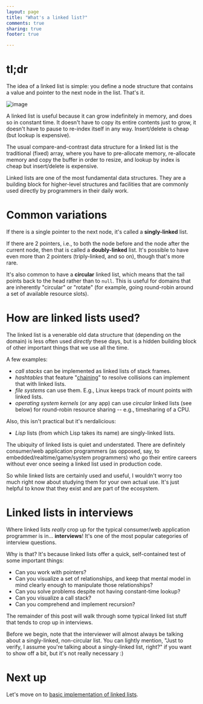 ```yaml
---
layout: page
title: "What's a linked list?"
comments: true
sharing: true
footer: true

---
```


# tl;dr

The idea of a linked list is simple: you define a node structure that contains a value and pointer to the next node in the list. That's it.

![image](http://i.imgur.com/T00ThFs.png?1)
	
A linked list is useful because it can grow indefinitely in memory, and does so in constant time. It doesn't have to copy its entire contents just to grow, it doesn't have to pause to re-index itself in any way. Insert/delete is cheap (but lookup is expensive).

The usual compare-and-contrast data structure for a linked list is the traditional (fixed) array, where you have to pre-allocate memory, re-allocate memory and copy the buffer in order to resize, and lookup by index is cheap but insert/delete is expensive.

Linked lists are one of the most fundamental data structures. They are a building block for higher-level structures and facilities that are commonly used directly by programmers in their daily work.

# Common variations

If there is a single pointer to the next node, it's called a **singly-linked** list.

If there are 2 pointers, i.e., to both the node before and the node after the current node, then that is called a **doubly-linked** list. It's possible to have even more than 2 pointers (triply-linked, and so on), though that's more rare.

It's also common to have a **circular** linked list, which means that the tail points back to the head rather than to `null`. This is useful for domains that are inherently "circular" or "rotate" (for example, going round-robin around a set of available resource slots).


# How are linked lists used?

The linked list is a venerable old data structure that (depending on the domain) is less often used *directly* these days, but is a hidden building block of other important things that we use all the time.

A few examples:

* *call stacks* can be implemented as linked lists of stack frames.
* *hashtables* that feature "[chaining](http://en.wikipedia.org/wiki/Hashtable#Separate_chaining)" to resolve collisions can implement that with linked lists.
* *file systems* can use them. E.g., Linux keeps track of mount points with linked lists.
* *operating system kernels* (or any app) can use *circular* linked lists (see below) for round-robin resource sharing -- e.g., timesharing of a CPU.

Also, this isn't practical but it's nerdalicious:

* *Lisp* lists (from which Lisp takes its name) are singly-linked lists.


The ubiquity of linked lists is quiet and understated. There are definitely consumer/web application programmers (as opposed, say, to embedded/realtime/game/system programmers) who go their entire careers without ever once seeing a linked list used in production code.

So while linked lists are certainly used and useful, I wouldn't worry too much right now about studying them for your own actual use. It's just helpful to know that they exist and are part of the ecosystem.

# Linked lists in interviews

Where linked lists _really_ crop up for the typical consumer/web application programmer is in... **interviews**! It's one of the most popular categories of interview questions.

Why is that? It's because linked lists offer a quick, self-contained test of some important things:

* Can you work with pointers?
* Can you visualize a set of relationships, and keep that mental model in mind clearly enough to manipulate those relationships?
* Can you solve problems despite not having constant-time lookup?
* Can you visualize a call stack?
* Can you comprehend and implement recursion?

The remainder of this post will walk through some typical linked list stuff that tends to crop up in interviews.

Before we begin, note that the interviewer will almost always be talking about a singly-linked, non-circular list. You can lightly mention, "Just to verify, I assume you're talking about a singly-linked list, right?" if you want to show off a bit, but it's not really necessary :)

# Next up 

Let's move on to [basic implementation of linked lists](linked-list-basic-impl.html).

<br>





